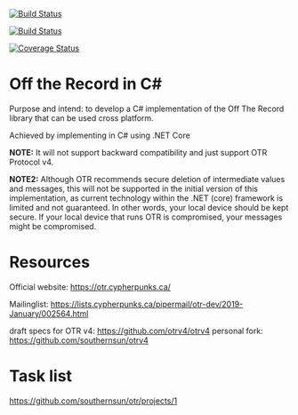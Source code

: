 [![Build Status](https://dev.azure.com/OffTheRecordv4/OTRv4/_apis/build/status/southernsun.otr?branchName=master)](https://dev.azure.com/OffTheRecordv4/OTRv4/_build/latest?definitionId=1&branchName=master)

[![Build Status](https://travis-ci.org/southernsun/otr.svg?branch=master)](https://travis-ci.org/southernsun/otr)

[![Coverage Status](https://coveralls.io/repos/github/southernsun/otr/badge.svg?branch=master)](https://coveralls.io/github/southernsun/otr?branch=master)

# Off the Record in C#

Purpose and intend: to develop a C# implementation of the Off The Record library that can be used cross platform.

Achieved by implementing in C# using .NET Core

**NOTE:** It will not support backward compatibility and just support OTR Protocol v4.

**NOTE2:** Although OTR recommends secure deletion of intermediate values and messages, 
this will not be supported in the initial version of this implementation, as current technology within the .NET (core) framework is limited and not guaranteed.
In other words, your local device should be kept secure. If your local device that runs OTR is compromised, your messages might be compromised.

# Resources

Official website: https://otr.cypherpunks.ca/

Mailinglist: https://lists.cypherpunks.ca/pipermail/otr-dev/2019-January/002564.html

draft specs for OTR v4: https://github.com/otrv4/otrv4
personal fork: https://github.com/southernsun/otrv4

# Task list

https://github.com/southernsun/otr/projects/1

